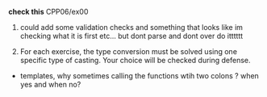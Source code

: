 




**check this**
CPP06/ex00

1) could add some validation checks and something that looks like im checking what it is first etc... but dont parse and dont over do itttttt


2) For each exercise, the type conversion must be solved using one specific type of casting.
Your choice will be checked during defense.



 - templates, why sometimes calling the functions wtih two
	colons ? when yes and when no?